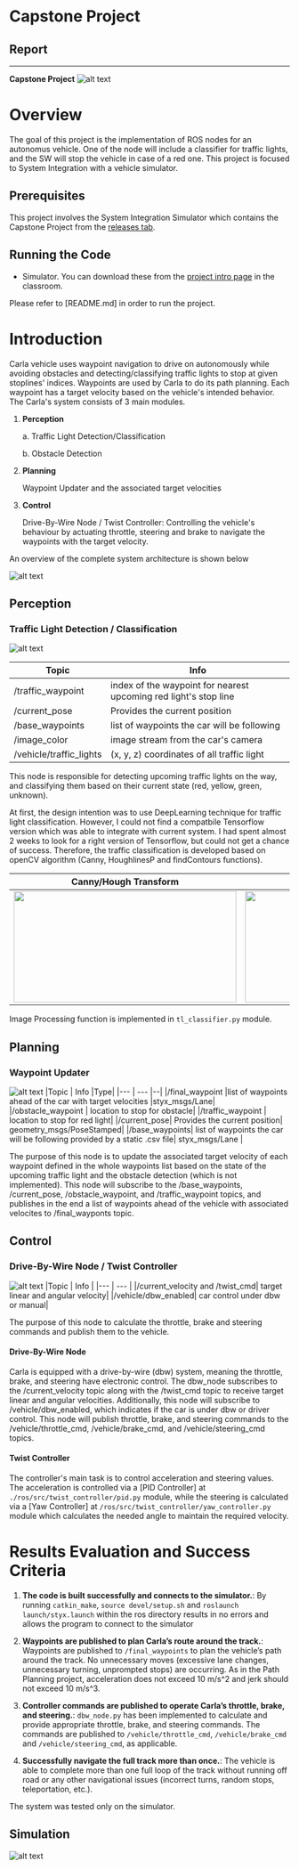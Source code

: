 [//]: # (Image References)

[architecture]: ./output_imgs/capstone_project_arch.png "Architecture"
[tldetector]: ./output_imgs/tl_detector_node.png "TL Detector"
[waypoint]: ./output_imgs/waypoint_updater_node.png "Waypoint Updater"
[dbw]: ./output_imgs/dbw_node.png "Drive-By-Wire"
[simulator]: ./output_imgs/simulator.png "Simulator"
[tl_classifier]: ./output_imgs/tl_classifier.png "TL Clasiffier"
[tl_img_proc]: ./output_imgs/tl_image_processing.png "TL Image Processing"
[sim_result]: ./output_imgs/sim_result.gif "Simulation result at traffic light"
# **Capstone Project** 
## Report

---

**Capstone Project**
![alt text][simulator]
# Overview
The goal of this project is the implementation of ROS nodes for an autonomus vehicle. One of the node will include a classifier for traffic lights, and the SW will stop the vehicle in case of a red one. This project is focused to System Integration with a vehicle simulator.  

## Prerequisites
This project involves the System Integration Simulator which contains the Capstone Project from the [releases tab](https://github.com/udacity/CarND-Capstone/releases).

## Running the Code
* Simulator. You can download these from the [project intro page](https://github.com/udacity/CarND-Capstone/releases) in the classroom.


Please refer to [README.md] in order to run the project.

# Introduction
Carla vehicle uses waypoint navigation to drive on autonomously while avoiding obstacles and detecting/classifying traffic lights to stop at given stoplines' indices. Waypoints are used by Carla to do its path planning. Each waypoint has a target velocity based on the vehicle's intended behavior. The Carla's system consists of 3 main modules.

1. **Perception**
   
    a. Traffic Light Detection/Classification

    b. Obstacle Detection

2. **Planning**
   
   Waypoint Updater and the associated target velocities

3. **Control**

   Drive-By-Wire Node / Twist Controller: Controlling the vehicle's behaviour by actuating throttle, steering and brake to navigate the waypoints with the target velocity.

An overview of the complete system architecture is shown below

![alt text][architecture]
    
## Perception

### Traffic Light Detection / Classification
![alt text][tldetector]

|Topic | Info |
|--- | --- |
|/traffic_waypoint | index of the waypoint for nearest upcoming red light's stop line|
|/current_pose| Provides the current position|
|/base_waypoints| list of waypoints the car will be following|
|/image_color |image stream from the car's camera|
|/vehicle/traffic_lights | (x, y, z) coordinates of all traffic light|

This node is responsible for detecting upcoming traffic lights on the way, and classifying them based on their current state (red, yellow, green, unknown).

At first, the design intention was to use DeepLearning technique for traffic light classification. However, I could not find a compatbile Tensorflow version which was able to integrate with current system. I had spent almost 2 weeks to look for a right version of Tensorflow, but could not get a chance of success. Therefore, the traffic classification is developed based on openCV algorithm (Canny, HoughlinesP and findContours functions). 


| Canny/Hough Transform                   | Traffic Light classification                | 
| --------------------------------------- | ------------------------------------------- |
| <img src="./output_imgs/tl_image_processing.png" width="400" height="200"> | <img src="./output_imgs/tl_classifier.png" width="400" height="200"> |

Image Processing function is implemented in `tl_classifier.py` module.

## Planning

### Waypoint Updater
![alt text][waypoint]
|Topic | Info |Type|
|--- | --- |--|
|/final_waypoint |list of waypoints ahead of the car with target velocities |styx_msgs/Lane|
|/obstacle_waypoint |  location to stop for obstacle|
|/traffic_waypoint | location to stop for red light|
|/current_pose| Provides the current position| geometry_msgs/PoseStamped|
|/base_waypoints| list of waypoints the car will be following provided by a static .csv file|	styx_msgs/Lane |

The purpose of this node is to update the associated target velocity of each waypoint defined in the whole waypoints list based on the state of the upcoming traffic light and the obstacle detection (which is not implemented). This node will subscribe to the /base_waypoints, /current_pose, /obstacle_waypoint, and /traffic_waypoint topics, and publishes in the end a list of waypoints ahead of the vehicle with associated velocites to /final_wayponts topic.

## Control

### Drive-By-Wire Node / Twist Controller
![alt text][dbw]
|Topic | Info |
|--- | --- |
|/current_velocity and /twist_cmd| target linear and angular velocity|
|/vehicle/dbw_enabled| car control under dbw or manual|

The purpose of this node to calculate the throttle, brake and steering commands and publish them to the vehicle.

#### Drive-By-Wire Node
Carla is equipped with a drive-by-wire (dbw) system, meaning the throttle, brake, and steering have electronic control. The dbw_node subscribes to the /current_velocity topic along with the /twist_cmd topic to receive target linear and angular velocities. Additionally, this node will subscribe to /vehicle/dbw_enabled, which indicates if the car is under dbw or driver control. This node will publish throttle, brake, and steering commands to the /vehicle/throttle_cmd, /vehicle/brake_cmd, and /vehicle/steering_cmd topics.

#### Twist Controller
The controller's main task is to control acceleration and steering values. The acceleration is controlled via a [PID Controller] at `./ros/src/twist_controller/pid.py` module, while the steering is calculated via a [Yaw Controller] at `/ros/src/twist_controller/yaw_controller.py` module which calculates the needed angle to maintain the required velocity.

# Results Evaluation and Success Criteria

1. **The code is built successfully and connects to the simulator.**: By running `catkin_make`, `source devel/setup.sh` and `roslaunch launch/styx.launch` within the ros directory results in no errors and allows the program to connect to the simulator

2. **Waypoints are published to plan Carla’s route around the track.**: Waypoints are published to `/final_waypoints` to plan the vehicle’s path around the track. No unnecessary moves (excessive lane changes, unnecessary turning, unprompted stops) are occurring. As in the Path Planning project, acceleration does not exceed 10 m/s^2 and jerk should not exceed 10 m/s^3.

3. **Controller commands are published to operate Carla’s throttle, brake, and steering.**: `dbw_node.py` has been implemented to calculate and provide appropriate throttle, brake, and steering commands. The commands are published to `/vehicle/throttle_cmd`, `/vehicle/brake_cmd` and `/vehicle/steering_cmd`, as applicable.
   
4. **Successfully navigate the full track more than once.**: The vehicle is able to complete more than one full loop of the track without running off road or any other navigational issues (incorrect turns, random stops, teleportation, etc.).
   
The system was tested only on the simulator.

## Simulation

![alt text][sim_result]